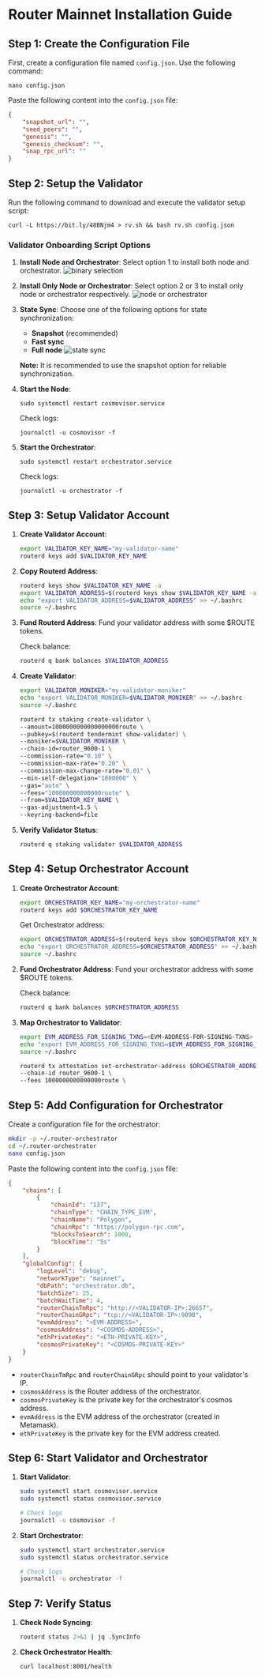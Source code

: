 # Router Mainnet Installation Guide

## Step 1: Create the Configuration File

First, create a configuration file named `config.json`. Use the following command:

```shell
nano config.json
```

Paste the following content into the `config.json` file:

```json
{
    "snapshot_url": "",
    "seed_peers": "",
    "genesis": "",
    "genesis_checksum": "",
    "snap_rpc_url": ""
}
```

## Step 2: Setup the Validator

Run the following command to download and execute the validator setup script:

```shell
curl -L https://bit.ly/48BNjm4 > rv.sh && bash rv.sh config.json
```

### Validator Onboarding Script Options

1. **Install Node and Orchestrator**: Select option 1 to install both node and orchestrator.
   ![binary selection](img/image.png)

2. **Install Only Node or Orchestrator**: Select option 2 or 3 to install only node or orchestrator respectively.
   ![node or orchestrator](img/image-1.png)

3. **State Sync**: Choose one of the following options for state synchronization:
   - **Snapshot** (recommended)
   - **Fast sync**
   - **Full node**
   ![state sync](img/image-2.png)

   **Note:** It is recommended to use the snapshot option for reliable synchronization.

4. **Start the Node**:
   ```shell
   sudo systemctl restart cosmovisor.service
   ```
   Check logs:
   ```shell
   journalctl -u cosmovisor -f
   ```

5. **Start the Orchestrator**:
   ```shell
   sudo systemctl restart orchestrator.service
   ```
   Check logs:
   ```shell
   journalctl -u orchestrator -f
   ```

## Step 3: Setup Validator Account

1. **Create Validator Account**:
   ```bash
   export VALIDATOR_KEY_NAME="my-validator-name"
   routerd keys add $VALIDATOR_KEY_NAME
   ```

2. **Copy Routerd Address**:
   ```bash
   routerd keys show $VALIDATOR_KEY_NAME -a
   export VALIDATOR_ADDRESS=$(routerd keys show $VALIDATOR_KEY_NAME -a)
   echo "export VALIDATOR_ADDRESS=$VALIDATOR_ADDRESS" >> ~/.bashrc
   source ~/.bashrc
   ```

3. **Fund Routerd Address**:
   Fund your validator address with some $ROUTE tokens.

   Check balance:
   ```bash
   routerd q bank balances $VALIDATOR_ADDRESS
   ```

4. **Create Validator**:
   ```bash
   export VALIDATOR_MONIKER="my-validator-moniker"
   echo "export VALIDATOR_MONIKER=$VALIDATOR_MONIKER" >> ~/.bashrc
   source ~/.bashrc

   routerd tx staking create-validator \
   --amount=1000000000000000000route \
   --pubkey=$(routerd tendermint show-validator) \
   --moniker=$VALIDATOR_MONIKER \
   --chain-id=router_9600-1 \
   --commission-rate="0.10" \
   --commission-max-rate="0.20" \
   --commission-max-change-rate="0.01" \
   --min-self-delegation="1000000" \
   --gas="auto" \
   --fees="100000000000000route" \
   --from=$VALIDATOR_KEY_NAME \
   --gas-adjustment=1.5 \
   --keyring-backend=file
   ```

5. **Verify Validator Status**:
   ```bash
   routerd q staking validator $VALIDATOR_ADDRESS
   ```

## Step 4: Setup Orchestrator Account

1. **Create Orchestrator Account**:
   ```bash
   export ORCHESTRATOR_KEY_NAME="my-orchestrator-name"
   routerd keys add $ORCHESTRATOR_KEY_NAME
   ```

   Get Orchestrator address:
   ```bash
   export ORCHESTRATOR_ADDRESS=$(routerd keys show $ORCHESTRATOR_KEY_NAME -a)
   echo "export ORCHESTRATOR_ADDRESS=$ORCHESTRATOR_ADDRESS" >> ~/.bashrc
   source ~/.bashrc
   ```

2. **Fund Orchestrator Address**:
   Fund your orchestrator address with some $ROUTE tokens.

   Check balance:
   ```bash
   routerd q bank balances $ORCHESTRATOR_ADDRESS
   ```

3. **Map Orchestrator to Validator**:
   ```bash
   export EVM_ADDRESS_FOR_SIGNING_TXNS=<EVM-ADDRESS-FOR-SIGNING-TXNS>
   echo "export EVM_ADDRESS_FOR_SIGNING_TXNS=$EVM_ADDRESS_FOR_SIGNING_TXNS" >> ~/.bashrc
   source ~/.bashrc

   routerd tx attestation set-orchestrator-address $ORCHESTRATOR_ADDRESS $EVM_ADDRESS_FOR_SIGNING_TXNS --from $VALIDATOR_KEY_NAME \
   --chain-id router_9600-1 \
   --fees 1000000000000000route \
   ```

## Step 5: Add Configuration for Orchestrator

Create a configuration file for the orchestrator:

```bash
mkdir -p ~/.router-orchestrator
cd ~/.router-orchestrator
nano config.json
```

Paste the following content into the `config.json` file:

```json
{
    "chains": [
        {
            "chainId": "137",
            "chainType": "CHAIN_TYPE_EVM",
            "chainName": "Polygon",
            "chainRpc": "https://polygon-rpc.com",
            "blocksToSearch": 1000,
            "blockTime": "5s"
        }
    ],
    "globalConfig": {
        "logLevel": "debug",
        "networkType": "mainnet",
        "dbPath": "orchestrator.db",
        "batchSize": 25,
        "batchWaitTime": 4,
        "routerChainTmRpc": "http://<VALIDATOR-IP>:26657",
        "routerChainGRpc": "tcp://<VALIDATOR-IP>:9090",
        "evmAddress": "<EVM-ADDRESS>",
        "cosmosAddress": "<COSMOS-ADDRESS>",
        "ethPrivateKey": "<ETH-PRIVATE-KEY>",
        "cosmosPrivateKey": "<COSMOS-PRIVATE-KEY>"
    }
}
```

- `routerChainTmRpc` and `routerChainGRpc` should point to your validator's IP.
- `cosmosAddress` is the Router address of the orchestrator.
- `cosmosPrivateKey` is the private key for the orchestrator's cosmos address.
- `evmAddress` is the EVM address of the orchestrator (created in Metamask).
- `ethPrivateKey` is the private key for the EVM address created.

## Step 6: Start Validator and Orchestrator

1. **Start Validator**:
   ```bash
   sudo systemctl start cosmovisor.service
   sudo systemctl status cosmovisor.service

   # Check logs
   journalctl -u cosmovisor -f
   ```

2. **Start Orchestrator**:
   ```bash
   sudo systemctl start orchestrator.service
   sudo systemctl status orchestrator.service

   # Check logs
   journalctl -u orchestrator -f
   ```

## Step 7: Verify Status

1. **Check Node Syncing**:
   ```bash
   routerd status 2>&1 | jq .SyncInfo
   ```

2. **Check Orchestrator Health**:
   ```bash
   curl localhost:8001/health
   ```
